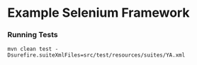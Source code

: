 <h1>Example Selenium Framework</h1>

<h3>Running Tests</h3>

```
mvn clean test -Dsurefire.suiteXmlFiles=src/test/resources/suites/YA.xml
```
